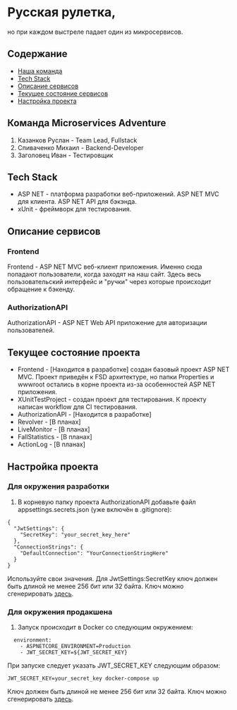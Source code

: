 # Русская рулетка,
 но при каждом выстреле падает один из микросервисов.

## Содержание
- [Наша команда](#команда-microservices-adventure)
- [Tech Stack](#tech-stack)
- [Описание сервисов](#описание-сервисов)
- [Текущее состояние сервисов](#текущее-состояние-сервисов)
- [Настройка проекта](#настройка-проекта)

## Команда Microservices Adventure
1. Казанков Руслан - Team Lead, Fullstack
2. Спиваченко Михаил - Backend-Developer
3. Заголовец Иван - Тестировщик

## Tech Stack
- ASP NET - платформа разработки веб-приложений. ASP NET MVC для клиента. ASP NET API для бэкэнда.
- xUnit - фреймворк для тестирования.

## Описание сервисов
### **Frontend**
Frontend - ASP NET MVC веб-клиент приложения. Именно сюда попадают пользователи, когда заходят на наш сайт. Здесь весь пользовательский интерфейс и "ручки" через которые происходит обращение к бэкенду.
### **AuthorizationAPI**
AuthorizationAPI - ASP NET Web API приложение для авторизации пользователей.

## Текущее состояние проекта
- Frontend - \[Находится в разработке\] создан базовый проект ASP NET MVC. Проект приведён к FSD архитектуре, но папки Properties и wwwroot остались в корне проекта из-за особенностей ASP NET приложения.
- XUnitTestProject - создан проект для тестирования. К проекту написан workflow для CI тестирования.
- AuthorizationAPI - \[Находится в разработке\]
- Revolver - \[В планах\]
- LiveMonitor - \[В планах\]
- FallStatistics - \[В планах\]
- ActionLog - \[В планах\]

## Настройка проекта
### Для окружения разработки

1. В корневую папку проекта AuthorizationAPI добавьте файл appsettings.secrets.json (уже включён в .gitignore):
```
{
  "JwtSettings": {
    "SecretKey": "your_secret_key_here"
  },
  "ConnectionStrings": {
    "DefaultConnection": "YourConnectionStringHere"
  }
}
```
Используйте свои значения. 
Для JwtSettings:SecretKey ключ должен быть длиной не менее 256 бит или 32 байта. 
Ключ можно сгенерировать [здесь](https://save-editor.com/crypto/crypt_key_generator.html).

### Для окружения продакшена

1. Запуск происходит в Docker со следующим окружением:
```
  environment:
    - ASPNETCORE_ENVIRONMENT=Production
    - JWT_SECRET_KEY=${JWT_SECRET_KEY}
```
При запуске следует указать JWT_SECRET_KEY следующим образом:
```
JWT_SECRET_KEY=your_secret_key docker-compose up
```
Ключ должен быть длиной не менее 256 бит или 32 байта.
Ключ можно сгенерировать [здесь](https://save-editor.com/crypto/crypt_key_generator.html).

